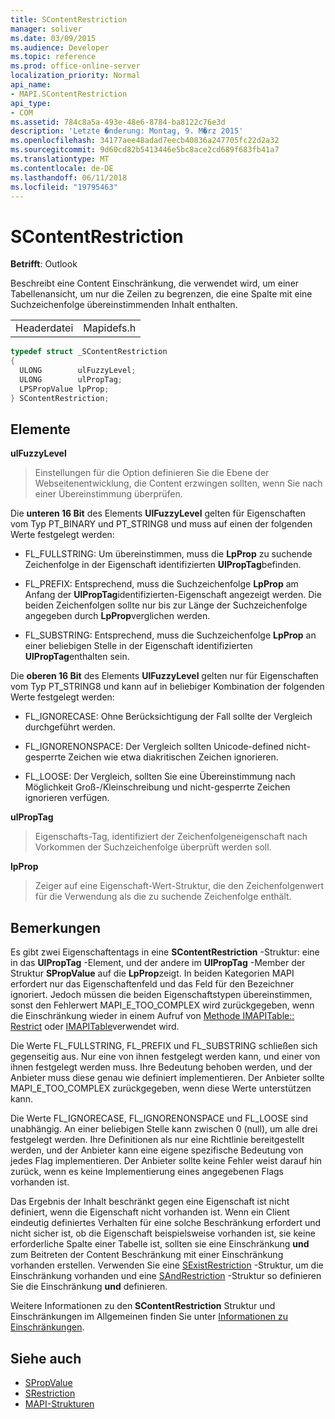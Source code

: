 ```yaml
---
title: SContentRestriction
manager: soliver
ms.date: 03/09/2015
ms.audience: Developer
ms.topic: reference
ms.prod: office-online-server
localization_priority: Normal
api_name:
- MAPI.SContentRestriction
api_type:
- COM
ms.assetid: 784c8a5a-493e-48e6-8784-ba8122c76e3d
description: 'Letzte �nderung: Montag, 9. M�rz 2015'
ms.openlocfilehash: 34177aee48adad7eecb40836a247705fc22d2a32
ms.sourcegitcommit: 9d60cd82b5413446e5bc8ace2cd689f683fb41a7
ms.translationtype: MT
ms.contentlocale: de-DE
ms.lasthandoff: 06/11/2018
ms.locfileid: "19795463"
---
```

# <a name="scontentrestriction"></a>SContentRestriction
 
**Betrifft**: Outlook 
  
Beschreibt eine Content Einschränkung, die verwendet wird, um einer Tabellenansicht, um nur die Zeilen zu begrenzen, die eine Spalte mit eine Suchzeichenfolge übereinstimmenden Inhalt enthalten. 
  
|||
|:-----|:-----|
|Headerdatei  <br/> |Mapidefs.h  <br/> |
   
```cpp
typedef struct _SContentRestriction
{
  ULONG        ulFuzzyLevel;
  ULONG        ulPropTag;
  LPSPropValue lpProp;
} SContentRestriction;

```

## <a name="members"></a>Elemente

**ulFuzzyLevel**
  
> Einstellungen für die Option definieren Sie die Ebene der Webseitenentwicklung, die Content erzwingen sollten, wenn Sie nach einer Übereinstimmung überprüfen.
    
   Die **unteren 16 Bit** des Elements **UlFuzzyLevel** gelten für Eigenschaften vom Typ PT_BINARY und PT_STRING8 und muss auf einen der folgenden Werte festgelegt werden: 
    
   - FL_FULLSTRING: Um übereinstimmen, muss die **LpProp** zu suchende Zeichenfolge in der Eigenschaft identifizierten **UlPropTag**befinden.
        
   - FL_PREFIX: Entsprechend, muss die Suchzeichenfolge **LpProp** am Anfang der **UlPropTag**identifizierten-Eigenschaft angezeigt werden. Die beiden Zeichenfolgen sollte nur bis zur Länge der Suchzeichenfolge angegeben durch **LpProp**verglichen werden. 
        
   - FL_SUBSTRING: Entsprechend, muss die Suchzeichenfolge **LpProp** an einer beliebigen Stelle in der Eigenschaft identifizierten **UlPropTag**enthalten sein. 
        
   Die **oberen 16 Bit** des Elements **UlFuzzyLevel** gelten nur für Eigenschaften vom Typ PT_STRING8 und kann auf in beliebiger Kombination der folgenden Werte festgelegt werden: 
        
   - FL_IGNORECASE: Ohne Berücksichtigung der Fall sollte der Vergleich durchgeführt werden. 
        
   - FL_IGNORENONSPACE: Der Vergleich sollten Unicode-defined nicht-gesperrte Zeichen wie etwa diakritischen Zeichen ignorieren. 
        
   - FL_LOOSE: Der Vergleich, sollten Sie eine Übereinstimmung nach Möglichkeit Groß-/Kleinschreibung und nicht-gesperrte Zeichen ignorieren verfügen. 
    
**ulPropTag**
  
> Eigenschafts-Tag, identifiziert der Zeichenfolgeneigenschaft nach Vorkommen der Suchzeichenfolge überprüft werden soll. 
    
**lpProp**
  
> Zeiger auf eine Eigenschaft-Wert-Struktur, die den Zeichenfolgenwert für die Verwendung als die zu suchende Zeichenfolge enthält.
    
## <a name="remarks"></a>Bemerkungen

Es gibt zwei Eigenschaftentags in eine **SContentRestriction** -Struktur: eine in das **UlPropTag** -Element, und der andere im **UlPropTag** -Member der Struktur **SPropValue** auf die **LpProp**zeigt. In beiden Kategorien MAPI erfordert nur das Eigenschaftenfeld und das Feld für den Bezeichner ignoriert. Jedoch müssen die beiden Eigenschaftstypen übereinstimmen, sonst den Fehlerwert MAPI_E_TOO_COMPLEX wird zurückgegeben, wenn die Einschränkung wieder in einem Aufruf von [Methode IMAPITable:: Restrict](imapitable-restrict.md) oder [IMAPITable](imapitable-findrow.md)verwendet wird. 
  
Die Werte FL_FULLSTRING, FL_PREFIX und FL_SUBSTRING schließen sich gegenseitig aus. Nur eine von ihnen festgelegt werden kann, und einer von ihnen festgelegt werden muss. Ihre Bedeutung behoben werden, und der Anbieter muss diese genau wie definiert implementieren. Der Anbieter sollte MAPI_E_TOO_COMPLEX zurückgegeben, wenn diese Werte unterstützen kann. 
  
Die Werte FL_IGNORECASE, FL_IGNORENONSPACE und FL_LOOSE sind unabhängig. An einer beliebigen Stelle kann zwischen 0 (null), um alle drei festgelegt werden. Ihre Definitionen als nur eine Richtlinie bereitgestellt werden, und der Anbieter kann eine eigene spezifische Bedeutung von jedes Flag implementieren. Der Anbieter sollte keine Fehler weist darauf hin zurück, wenn es keine Implementierung eines angegebenen Flags vorhanden ist. 
  
Das Ergebnis der Inhalt beschränkt gegen eine Eigenschaft ist nicht definiert, wenn die Eigenschaft nicht vorhanden ist. Wenn ein Client eindeutig definiertes Verhalten für eine solche Beschränkung erfordert und nicht sicher ist, ob die Eigenschaft beispielsweise vorhanden ist, sie keine erforderliche Spalte einer Tabelle ist, sollten sie eine Einschränkung **und** zum Beitreten der Content Beschränkung mit einer Einschränkung vorhanden erstellen. Verwenden Sie eine [SExistRestriction](sexistrestriction.md) -Struktur, um die Einschränkung vorhanden und eine [SAndRestriction](sandrestriction.md) -Struktur so definieren Sie die Einschränkung **und** definieren. 
  
Weitere Informationen zu den **SContentRestriction** Struktur und Einschränkungen im Allgemeinen finden Sie unter [Informationen zu Einschränkungen](about-restrictions.md).
  
## <a name="see-also"></a>Siehe auch

- [SPropValue](spropvalue.md)
- [SRestriction](srestriction.md)
- [MAPI-Strukturen](mapi-structures.md)

